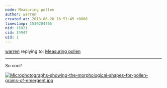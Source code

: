 ```yaml
---
node: Measuring pollen
author: warren
created_at: 2018-06-28 16:51:45 +0000
timestamp: 1530204705
nid: 16021
cid: 19947
uid: 1
---
```




[warren](../profile/warren) replying to: [Measuring pollen](../notes/Yeipi/03-26-2018/measuring-pollen)

----
So cool! 

[![Microphotographs-showing-the-morphological-shapes-for-pollen-grains-of-emergent.jpg](/i/25355)](/i/25355)


